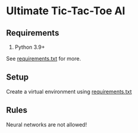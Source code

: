 # Ultimate Tic-Tac-Toe AI

## Requirements
1. Python 3.9+

See [requirements.txt](requirements.txt) for more.

## Setup
Create a virtual environment using [requirements.txt](requirements.txt)

## Rules
Neural networks are not allowed!